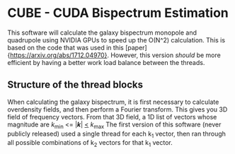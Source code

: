 # CUBE - CUDA Bispectrum Estimation
This software will calculate the galaxy bispectrum monopole and quadrupole using NVIDIA GPUs to 
speed up the O(N^2) calculation. This is based on the code that was used in this [paper]{https://arxiv.org/abs/1712.04970}. However, this version *should* be more efficient by having a better work
load balance between the threads.

## Structure of the thread blocks
When calculating the galaxy bispectrum, it is first necessary to calculate overdensity fields, and 
then perform a Fourier transform. This gives you 3D field of frequency vectors. From that 3D field,
a 1D list of vectors whose magnitude are *k*<sub>min</sub> <= |**_k_**| <u><</u> *k*<sub>max</sub>
The first version of this software (never publicly released) used a single thread for each 
k<sub>1</sub> vector, then ran through all possible combinations of k<sub>2</sub> vectors for that 
k<sub>1</sub> vector. 
